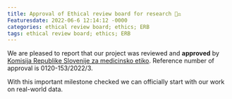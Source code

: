 ```yaml
---
title: Approval of Ethical review board for research 👩‍⚖️
Featuresdate: 2022-06-6 12:14:12 -0000
categories: ethical review board; ethics; ERB
tags: ethical review board; ethics; ERB
---
```

We are pleased to report that our project was reviewed and **approved** by [Komisija Republike Slovenije za medicinsko etiko](https://www.gov.si/en/registries/working-bodies/komisija-rs-za-medicinsko-etiko/). Reference number of approval is 0120-153/2022/3.

With this important milestone checked we can officially start with our work on real-world data.
